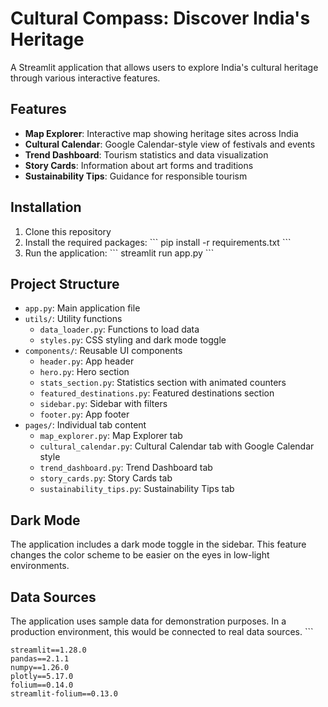 # Cultural Compass: Discover India's Heritage

A Streamlit application that allows users to explore India's cultural heritage through various interactive features.

## Features

- **Map Explorer**: Interactive map showing heritage sites across India
- **Cultural Calendar**: Google Calendar-style view of festivals and events
- **Trend Dashboard**: Tourism statistics and data visualization
- **Story Cards**: Information about art forms and traditions
- **Sustainability Tips**: Guidance for responsible tourism

## Installation

1. Clone this repository
2. Install the required packages:
   \`\`\`
   pip install -r requirements.txt
   \`\`\`
3. Run the application:
   \`\`\`
   streamlit run app.py
   \`\`\`

## Project Structure

- `app.py`: Main application file
- `utils/`: Utility functions
  - `data_loader.py`: Functions to load data
  - `styles.py`: CSS styling and dark mode toggle
- `components/`: Reusable UI components
  - `header.py`: App header
  - `hero.py`: Hero section
  - `stats_section.py`: Statistics section with animated counters
  - `featured_destinations.py`: Featured destinations section
  - `sidebar.py`: Sidebar with filters
  - `footer.py`: App footer
- `pages/`: Individual tab content
  - `map_explorer.py`: Map Explorer tab
  - `cultural_calendar.py`: Cultural Calendar tab with Google Calendar style
  - `trend_dashboard.py`: Trend Dashboard tab
  - `story_cards.py`: Story Cards tab
  - `sustainability_tips.py`: Sustainability Tips tab

## Dark Mode

The application includes a dark mode toggle in the sidebar. This feature changes the color scheme to be easier on the eyes in low-light environments.

## Data Sources

The application uses sample data for demonstration purposes. In a production environment, this would be connected to real data sources.
\`\`\`

```text file="requirements.txt"
streamlit==1.28.0
pandas==2.1.1
numpy==1.26.0
plotly==5.17.0
folium==0.14.0
streamlit-folium==0.13.0
